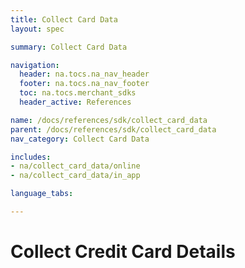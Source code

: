 ```yaml
---
title: Collect Card Data
layout: spec

summary: Collect Card Data

navigation:
  header: na.tocs.na_nav_header
  footer: na.tocs.na_nav_footer
  toc: na.tocs.merchant_sdks
  header_active: References

name: /docs/references/sdk/collect_card_data
parent: /docs/references/sdk/collect_card_data
nav_category: Collect Card Data

includes:
- na/collect_card_data/online
- na/collect_card_data/in_app

language_tabs:

---
```


# Collect Credit Card Details

